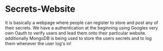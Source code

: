# Secrets-Website
It is basically a webpage where people can register to store and post any of their secrets. We have a authentication at the beginning using Googles very own Oauth to verify users and lead them onto their particular website. additionally MongoDB is being used to store the users secrets and to log them whenever the user log's in!
 
